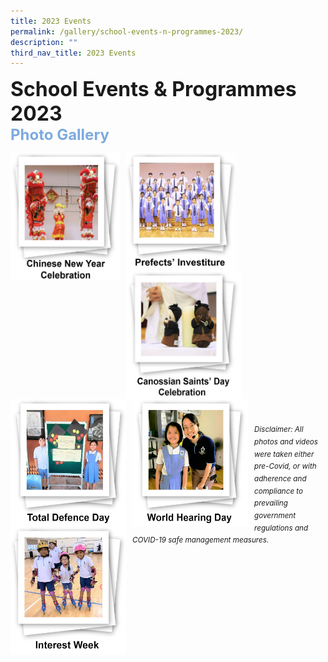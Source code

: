 ```yaml
---
title: 2023 Events
permalink: /gallery/school-events-n-programmes-2023/
description: ""
third_nav_title: 2023 Events
---
```

<font size="6"><b>School Events &amp; Programmes 2023</b></font><br>
<font size="5" color="#7daadf"><b>Photo Gallery</b></font>


<center>

<p><a href="https://www.canossacatholicpri.moe.edu.sg/gallery/school-events-n-programmes-2023/Chinese-New-Year-Celebration/"><img src="/images/Our%20Stories/2023/CNY%20Celebrations%20-%20Cover%20Photo.jpg" style="width:175px;height:205px;margin-right:10px;" align="left"></a></p>

	
<p><a href="https://www.canossacatholicpri.moe.edu.sg/gallery/school-events-n-programmes-2023/Prefects-Investiture/"><img src="/images/Our%20Stories/2023/Prefects%20Investiture%20-%20Cover%20Photo.jpg" style="width:175px;height:190px;margin-right:10px;" align="left"></a></p>
	

<p><a href="https://www.canossacatholicpri.moe.edu.sg/gallery/school-events-n-programmes-2023/Canossian-Saints-Day-Celebration/"><img src="/images/Our%20Stories/2023/Canossian%20Saints%20Day%20Celebration%20-%20Cover%20Photo.jpg" style="width:185px;height:204px;margin-right:10px;" align="left"></a></p>
	
<br><br><br><br><br><br>
	
<p><a href="https://www.canossacatholicpri.moe.edu.sg/our-stories/2023-events/totaldefenceday//"><img src="/images/Our%20Stories/2023/total%20defence%20day%20-%20cover%20photo.JPG" style="width:185px;height:204px;margin-right:10px;" align="left"></a></p>
	

<p><a href="https://www.canossacatholicpri.moe.edu.sg/our-stories/2023-events/worldhearingday/"><img src="/images/Our%20Stories/2023/world%20hearing%20day%20-%20cover%20photo.JPG" style="width:185px;height:204px;margin-right:10px;" align="left"></a></p>


<p><a href="https://www.canossacatholicpri.moe.edu.sg/our-stories/2023-events/interestweek/"><img src="/images/Our%20Stories/2023/interest%20week%20-%20cover%20photo.JPG" style="width:185px;height:204px;margin-right:10px;" align="left"></a></p>
	
	
<br><br><br><br><br><br>	

	
</center>


<br><br><br><br><br><br><br><br><br><br><br><br>
<sup><em>Disclaimer: All photos and videos were taken either pre-Covid, or with adherence and compliance to prevailing government regulations and COVID-19 safe management measures.</em></sup>